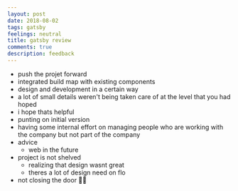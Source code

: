 ```yaml
---
layout: post
date: 2018-08-02
tags: gatsby
feelings: neutral
title: gatsby review
comments: true
description: feedback
---
```


- push the projet forward
- integrated build map with existing components
- design and development in a certain way
- a lot of small details weren't being taken care of at the level that you had hoped
- i hope thats helpful
- punting on initial version
- having some internal effort on managing people who are working with the company but not part of the company
- advice
  - web in the future
- project is not shelved
  - realizing that design wasnt great
  - theres a lot of design need on flo
- not closing the door 🤷‍♂️
